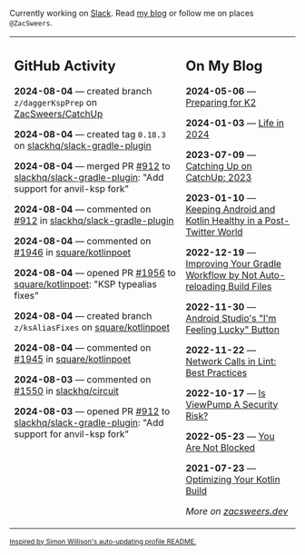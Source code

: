 Currently working on [Slack](https://slack.com/). Read [my blog](https://zacsweers.dev/) or follow me on places `@ZacSweers`.

<table><tr><td valign="top" width="60%">

## GitHub Activity
<!-- githubActivity starts -->
**2024-08-04** — created branch `z/daggerKspPrep` on [ZacSweers/CatchUp](https://github.com/ZacSweers/CatchUp)

**2024-08-04** — created tag `0.18.3` on [slackhq/slack-gradle-plugin](https://github.com/slackhq/slack-gradle-plugin)

**2024-08-04** — merged PR [#912](https://github.com/slackhq/slack-gradle-plugin/pull/912) to [slackhq/slack-gradle-plugin](https://github.com/slackhq/slack-gradle-plugin): "Add support for anvil-ksp fork"

**2024-08-04** — commented on [#912](https://github.com/slackhq/slack-gradle-plugin/pull/912#issuecomment-2268009941) in [slackhq/slack-gradle-plugin](https://github.com/slackhq/slack-gradle-plugin)

**2024-08-04** — commented on [#1946](https://github.com/square/kotlinpoet/issues/1946#issuecomment-2267728838) in [square/kotlinpoet](https://github.com/square/kotlinpoet)

**2024-08-04** — opened PR [#1956](https://github.com/square/kotlinpoet/pull/1956) to [square/kotlinpoet](https://github.com/square/kotlinpoet): "KSP typealias fixes"

**2024-08-04** — created branch `z/ksAliasFixes` on [square/kotlinpoet](https://github.com/square/kotlinpoet)

**2024-08-04** — commented on [#1945](https://github.com/square/kotlinpoet/issues/1945#issuecomment-2267671523) in [square/kotlinpoet](https://github.com/square/kotlinpoet)

**2024-08-03** — commented on [#1550](https://github.com/slackhq/circuit/pull/1550#issuecomment-2267200642) in [slackhq/circuit](https://github.com/slackhq/circuit)

**2024-08-03** — opened PR [#912](https://github.com/slackhq/slack-gradle-plugin/pull/912) to [slackhq/slack-gradle-plugin](https://github.com/slackhq/slack-gradle-plugin): "Add support for anvil-ksp fork"
<!-- githubActivity ends -->
</td><td valign="top" width="40%">

## On My Blog
<!-- blog starts -->
**2024-05-06** — [Preparing for K2](https://www.zacsweers.dev/preparing-for-k2/)

**2024-01-03** — [Life in 2024](https://www.zacsweers.dev/life-in-2024/)

**2023-07-09** — [Catching Up on CatchUp: 2023](https://www.zacsweers.dev/catching-up-on-catchup-2023/)

**2023-01-10** — [Keeping Android and Kotlin Healthy in a Post-Twitter World](https://www.zacsweers.dev/keeping-android-healthy/)

**2022-12-19** — [Improving Your Gradle Workflow by Not Auto-reloading Build Files](https://www.zacsweers.dev/improving-your-workflow-by-not-auto-reloading-build-files/)

**2022-11-30** — [Android Studio's "I'm Feeling Lucky" Button](https://www.zacsweers.dev/android-studios-im-feeling-lucky-button/)

**2022-11-22** — [Network Calls in Lint: Best Practices](https://www.zacsweers.dev/network-calls-in-lint-best-practices/)

**2022-10-17** — [Is ViewPump A Security Risk?](https://www.zacsweers.dev/is-viewpump-a-security-risk/)

**2022-05-23** — [You Are Not Blocked](https://www.zacsweers.dev/you-are-not-blocked/)

**2021-07-23** — [Optimizing Your Kotlin Build](https://www.zacsweers.dev/optimizing-your-kotlin-build/)
<!-- blog ends -->
_More on [zacsweers.dev](https://zacsweers.dev/)_
</td></tr></table>

<sub><a href="https://simonwillison.net/2020/Jul/10/self-updating-profile-readme/">Inspired by Simon Willison's auto-updating profile README.</a></sub>